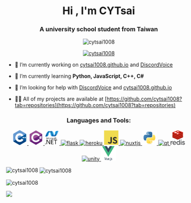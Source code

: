 <h1 align="center">Hi , I'm CYTsai</h1>
<h3 align="center">A university school student from Taiwan</h3>

<p align="center"> <img src="https://komarev.com/ghpvc/?username=cytsai1008&label=Profile%20views&color=brightgreen&style=for-the-badge" alt="cytsai1008" /> </p>

<p align="center"> <a href="https://github.com/ryo-ma/github-profile-trophy"><img src="https://github-profile-trophy.vercel.app/?username=cytsai1008&theme=algolia&no-frame=true&column=-1" alt="cytsai1008" /></a> </p>

- 🔭 I’m currently working on [cytsai1008.github.io](https://github.com/cytsai1008/cytsai1008.github.io) and [DiscordVoice](https://github.com/cytsai1008/DiscordVoice)

- 🌱 I’m currently learning **Python, JavaScript, C++, C#**

- 🤝 I’m looking for help with [DiscordVoice](https://github.com/cytsai1008/DiscordVoice) and [cytsai1008.github.io](https://github.com/cytsai1008/cytsai1008.github.io)

- 👨‍💻 All of my projects are available at [https://github.com/cytsai1008?tab=repositories](https://github.com/cytsai1008?tab=repositories)


<h3 align="center">Languages and Tools:</h3>
<p align="center"> <a href="https://www.w3schools.com/cpp/" target="_blank" rel="noreferrer"> <img src="https://raw.githubusercontent.com/devicons/devicon/master/icons/cplusplus/cplusplus-original.svg" alt="cplusplus" width="40" height="40"/> </a> <a href="https://www.w3schools.com/cs/" target="_blank" rel="noreferrer"> <img src="https://raw.githubusercontent.com/devicons/devicon/master/icons/csharp/csharp-original.svg" alt="csharp" width="40" height="40"/> </a> <a href="https://dotnet.microsoft.com/" target="_blank" rel="noreferrer"> <img src="https://raw.githubusercontent.com/devicons/devicon/master/icons/dot-net/dot-net-original-wordmark.svg" alt="dotnet" width="40" height="40"/> </a> <a href="https://flask.palletsprojects.com/" target="_blank" rel="noreferrer"> <img src="https://www.vectorlogo.zone/logos/pocoo_flask/pocoo_flask-icon.svg" alt="flask" width="40" height="40"/> </a> <a href="https://heroku.com" target="_blank" rel="noreferrer"> <img src="https://www.vectorlogo.zone/logos/heroku/heroku-icon.svg" alt="heroku" width="40" height="40"/> </a> <a href="https://developer.mozilla.org/en-US/docs/Web/JavaScript" target="_blank" rel="noreferrer"> <img src="https://raw.githubusercontent.com/devicons/devicon/master/icons/javascript/javascript-original.svg" alt="javascript" width="40" height="40"/> </a> <a href="https://nuxtjs.org/" target="_blank" rel="noreferrer"> <img src="https://www.vectorlogo.zone/logos/nuxtjs/nuxtjs-icon.svg" alt="nuxtjs" width="40" height="40"/> </a> <a href="https://www.python.org" target="_blank" rel="noreferrer"> <img src="https://raw.githubusercontent.com/devicons/devicon/master/icons/python/python-original.svg" alt="python" width="40" height="40"/> </a> <a href="https://www.qt.io/" target="_blank" rel="noreferrer"> <img src="https://upload.wikimedia.org/wikipedia/commons/0/0b/Qt_logo_2016.svg" alt="qt" width="40" height="40"/> </a> <a href="https://redis.io" target="_blank" rel="noreferrer"> <img src="https://raw.githubusercontent.com/devicons/devicon/master/icons/redis/redis-original-wordmark.svg" alt="redis" width="40" height="40"/> </a> <a href="https://unity.com/" target="_blank" rel="noreferrer"> <img src="https://www.vectorlogo.zone/logos/unity3d/unity3d-icon.svg" alt="unity" width="40" height="40"/> </a> <a href="https://vuejs.org/" target="_blank" rel="noreferrer"> <img src="https://raw.githubusercontent.com/devicons/devicon/master/icons/vuejs/vuejs-original-wordmark.svg" alt="vuejs" width="40" height="40"/> </a> </p>

<p><img align="left" src="https://github-readme-stats.vercel.app/api/top-langs?username=cytsai1008&show_icons=true&theme=algolia&locale=en&&hide=html" alt="cytsai1008" /></p>

<p>&nbsp;<img align="center" src="https://github-readme-stats.vercel.app/api?username=cytsai1008&show_icons=true&theme=algolia&locale=en" alt="cytsai1008" /></p>

<p><img align="center" src="https://github-readme-streak-stats.herokuapp.com/?user=cytsai1008&theme=github-dark-blue&hide_border=true" alt="cytsai1008" /></p>


![](https://hit.yhype.me/github/profile?user_id=47322522)
